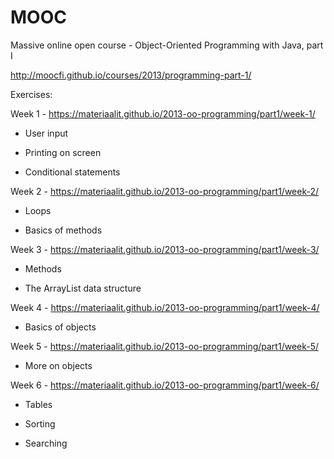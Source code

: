 # MOOC
Massive online open course - Object-Oriented Programming with Java, part I

http://moocfi.github.io/courses/2013/programming-part-1/

Exercises:

Week 1 - https://materiaalit.github.io/2013-oo-programming/part1/week-1/

* User input

* Printing on screen

* Conditional statements


Week 2 - https://materiaalit.github.io/2013-oo-programming/part1/week-2/

* Loops

* Basics of methods


Week 3 - https://materiaalit.github.io/2013-oo-programming/part1/week-3/

* Methods

* The ArrayList data structure


Week 4 - https://materiaalit.github.io/2013-oo-programming/part1/week-4/

* Basics of objects


Week 5 - https://materiaalit.github.io/2013-oo-programming/part1/week-5/

* More on objects


Week 6 - https://materiaalit.github.io/2013-oo-programming/part1/week-6/

* Tables

* Sorting

* Searching
